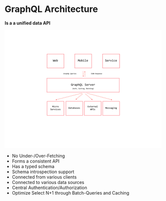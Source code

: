 # GraphQL Architecture

**Is a a unified data API**

![Architecture](architecture.png)

- No Under-/Over-Fetching
- Forms a consistent API
- Has a typed schema
- Schema introspection support
- Connected from various clients
- Connected to various data sources
- Central Authentication/Authorization
- Optimize Select N+1 through Batch-Queries and Caching
